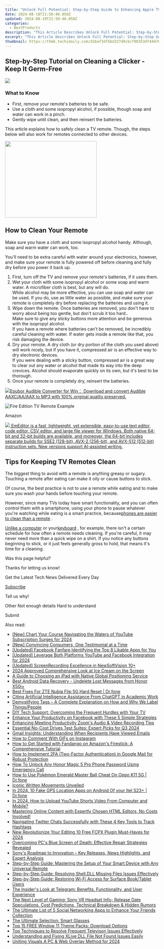 ```yaml
---
title: "Unlock Full Potential: Step-by-Step Guide to Enhancing Apple TV Functionality"
date: 2024-08-18T21:50:40.050Z
updated: 2024-08-19T21:50:40.050Z
categories:
  - BestProducts
description: "This Article Describes Unlock Full Potential: Step-by-Step Guide to Enhancing Apple TV Functionality"
excerpt: "This Article Describes Unlock Full Potential: Step-by-Step Guide to Enhancing Apple TV Functionality"
thumbnail: https://thmb.techidaily.com/d1baf3dfbbd327d9cbcf98353df44476f218395c1d3282d729e920baf2edbea8.jpg
---
```


## Step-by-Step Tutorial on Cleaning a Clicker - Keep It Germ-Free
<!-- affiliate ads begin -->
<a href="https://secure.2checkout.com/order/checkout.php?PRODS=4620778&QTY=1&AFFILIATE=108875&CART=1"><img src="https://secure.avangate.com/images/merchant/07dd4d5a72f5740ef0f035f201951476/728__90banner.jpg" border="0"></a>
<!-- affiliate ads end -->
### What to Know

* First, remove your remote's batteries to be safe.
* Use a cloth and some isopropyl alcohol, if possible, though soap and water can work in a pinch.
* Gently wipe until clean, and then reinsert the batteries.

 This article explains how to safely clean a TV remote. Though, the steps below will also work for remotes connected to other devices.

<!-- affiliate ads begin -->
<a href="https://godlikehost.sjv.io/c/5597632/1920047/21774" target="_top" id="1920047"><img src="//a.impactradius-go.com/display-ad/21774-1920047" border="0" alt="" width="300" height="250"/></a><img height="0" width="0" src="https://imp.pxf.io/i/5597632/1920047/21774" style="position:absolute;visibility:hidden;" border="0" />
<!-- affiliate ads end -->
## How to Clean Your Remote

 Make sure you have a cloth and some isopropyl alcohol handy. Although, soap and warm water can work, too.

 You'll need to be extra careful with water around your electronics, however, and make sure your remote is fully powered off before cleaning and fully dry before you power it back up.

1. First, turn off the TV and remove your remote's batteries, if it uses them.
2. Wet your cloth with some isopropyl alcohol or some soap and warm water. A microfiber cloth is best, but any will do.  
 While alcohol may be more effective, you can use soap and water can be used. If you do, use as little water as possible, and make sure your remote is completely dry before replacing the batteries and using it.
3. Wipe down the remote. Once batteries are removed, you don't have to worry about being too gentle, but don't scrub it too hard..  
 Make sure to give any sticky buttons more attention and be generous with the isopropyl alcohol.  
 If you have a remote where batteries can't be removed, be incredibly careful cleaning with water. If water gets inside a remote like that, you risk damaging the device.
4. Dry your remote. A dry cloth (or dry portion of the cloth you used above) will work nicely, but if you have it, compressed air is an effective way to dry electronic devices.  
 If you were dealing with a sticky button, compressed air is a great way to clear out any water or alcohol that made its way into the deep crevices. Alcohol should evaporate quickly on its own, but it's best to be thorough.
5. Once your remote is completely dry, reinsert the batteries.

<!-- affiliate ads begin -->
<a href="https://secure.2checkout.com/order/checkout.php?PRODS=4708689&QTY=1&AFFILIATE=108875&CART=1"><img src="https://www.epubor.com/images/uppic/audible-converter-interface.png" border="0">Epubor Audible Converter for Win： Download and convert Audible AAXC/AA/AAX to MP3 with 100% original quality preserved.</a>
<!-- affiliate ads end -->
![Fire Edition TV Remote Example](https://www.lifewire.com/thmb/j_1VlEaUxj1pUKnYyeA5gkLraRI=/1500x0/filters:no_upscale():max_bytes(150000):strip_icc():format(webp)/insignia-fire-edition-tv-remote-xx-f5ac25aa0e54455381ea0895dfd4d5b1.jpg)

Amazon

<!-- affiliate ads begin -->
<a href="https://shop.emeditor.com/order/checkout.php?PRODS=4610657&QTY=1&AFFILIATE=108875&CART=1"><img src="https://www.emeditor.com/wp-content/uploads/2024/06/emeditor_chat_ai.png" border="0">
EmEditor is a fast, lightweight, yet extensible, easy-to-use text editor, code editor, CSV editor, and large file viewer for Windows. Both native 64-bit and 32-bit builds are available, and moreover, the 64-bit includes separate builds for SSE2 (128-bit), AVX-2 (256-bit), and AVX-512 (512-bit) instruction sets. New versions support AI-assisted writing.</a>
<!-- affiliate ads end -->
## Tips for Keeping TV Remotes Clean

 The biggest thing to avoid with a remote is anything greasy or sugary. Touching a remote after eating can make it oily or cause buttons to stick.

 Of course, the best practice is not to use a remote while eating and to make sure you wash your hands before touching your remote.

 However, since many TVs today have smart functionality, and you can often control them with a smartphone, using your phone to pause whatever you're watching while eating is a smart practice, because[phones are easier to clean than a remote](https://www.lifewire.com/how-to-clean-phone-screen-4688907) .

[Unlike a computer](https://www.lifewire.com/clean-your-pc-5074108) or your[keyboard](https://www.lifewire.com/how-to-clean-a-computer-keyboard-4842327) , for example, there isn't a certain schedule for how often a remote needs cleaning. If you're careful, it may never need more than a quick wipe on a shirt. If you notice any buttons beginning to stick, or it just feels generally gross to hold, that means it's time for a cleaning.

Was this page helpful?

Thanks for letting us know!

 Get the Latest Tech News Delivered Every Day

[Subscribe](https://www.lifewire.com/#)

Tell us why!

 Other  Not enough details  Hard to understand

 Submit

<ins class="adsbygoogle"
     style="display:block"
     data-ad-format="autorelaxed"
     data-ad-client="ca-pub-7571918770474297"
     data-ad-slot="1223367746"></ins>



<ins class="adsbygoogle"
     style="display:block"
     data-ad-client="ca-pub-7571918770474297"
     data-ad-slot="8358498916"
     data-ad-format="auto"
     data-full-width-responsive="true"></ins>

<span class="atpl-alsoreadstyle">Also read:</span>
<div><ul>
<li><a href="https://facebook-record-videos.techidaily.com/new-chart-your-course-navigating-the-waters-of-youtube-subscription-surges-for-2024/"><u>[New] Chart Your Course  Navigating the Waters of YouTube Subscription Surges for 2024</u></a></li>
<li><a href="https://extra-lessons.techidaily.com/new-convincing-consumers-one-testimonial-at-a-time/"><u>[New] Convincing Consumers, One Testimonial at a Time</u></a></li>
<li><a href="https://facebook-video-content.techidaily.com/updated-facebook-fanfare-identifying-the-top-8-likable-apps-for-you/"><u>[Updated] Facebook Fanfare  Identifying the Top 8 Likable Apps for You</u></a></li>
<li><a href="https://facebook-videos.techidaily.com/updated-leverage-both-platforms-youtube-and-facebook-integration-for-2024/"><u>[Updated] Leverage Both Platforms  YouTube and Facebook Integration for 2024</u></a></li>
<li><a href="https://remote-screen-capture.techidaily.com/updated-screenrecording-excellence-in-newsoftvision-10plus/"><u>[Updated] ScreenRecording Excellence in NewSoftVision 10+</u></a></li>
<li><a href="https://screen-video-capture.techidaily.com/2024-approved-comprehensive-look-at-ice-cream-on-the-screen/"><u>2024 Approved  Comprehensive Look at Ice Cream on the Screen</u></a></li>
<li><a href="https://techtrends.techidaily.com/a-guide-to-choosing-an-ipad-with-native-global-positioning-service/"><u>A Guide to Choosing an iPad with Native Global Positioning Service</u></a></li>
<li><a href="https://phone-solutions.techidaily.com/best-android-data-recovery-undelete-lost-messages-from-honor-x50iplus-by-fonelab-android-recover-messages/"><u>Best Android Data Recovery - Undelete Lost Messages from Honor X50i+</u></a></li>
<li><a href="https://techidaily.com/best-fixes-for-zte-nubia-flip-5g-hard-reset-drfone-by-drfone-reset-android-reset-android/"><u>Best Fixes For ZTE Nubia Flip 5G Hard Reset | Dr.fone</u></a></li>
<li><a href="https://tech-renaissance.techidaily.com/citing-artificial-intelligence-assistance-from-chatgpt-in-academic-work/"><u>Citing Artificial Intelligence Assistance From ChatGPT in Academic Work</u></a></li>
<li><a href="https://techtrends.techidaily.com/demystifying-tags-a-complete-explanation-on-how-and-why-we-label-thingspeople/"><u>Demystifying Tags – A Complete Explanation on How and Why We Label Things/People</u></a></li>
<li><a href="https://techtrends.techidaily.com/diy-tech-support-overcoming-the-frequent-hurdles-with-your-tv/"><u>DIY Tech Support: Overcoming the Frequent Hurdles with Your TV</u></a></li>
<li><a href="https://techtrends.techidaily.com/enhance-your-productivity-on-facebook-with-these-5-simple-strategies/"><u>Enhance Your Productivity on Facebook with These 5 Simple Strategies</u></a></li>
<li><a href="https://on-screen-recording.techidaily.com/enhancing-meeting-productivity-zooms-audio-and-video-recording-tips/"><u>Enhancing Meeting Productivity  Zoom's Audio & Video Recording Tips</u></a></li>
<li><a href="https://techtrends.techidaily.com/essential-no-cost-drives-test-suites-expert-picks-for-q3-2024/"><u>Essential No-Cost Drives Test Suites: Expert Picks for Q3 2024</u></a></li>
<li><a href="https://techtrends.techidaily.com/gmail-insights-understanding-when-recipients-have-viewed-emails/"><u>Gmail Insights: Understanding When Recipients Have Viewed Emails</u></a></li>
<li><a href="https://techtrends.techidaily.com/how-to-comment-with-gifs-on-instagram/"><u>How to Comment With GIFs on Instagram</u></a></li>
<li><a href="https://techtrends.techidaily.com/how-to-get-started-with-fandango-on-amazons-firestick-a-comprehensive-tutorial/"><u>How to Get Started with Fandango on Amazon's Firestick: A Comprehensive Tutorial</u></a></li>
<li><a href="https://techtrends.techidaily.com/how-to-implement-2fa-two-factor-authentication-in-google-mail-for-robust-protection/"><u>How to Implement 2FA (Two-Factor Authentication) in Google Mail for Robust Protection</u></a></li>
<li><a href="https://unlock-android.techidaily.com/how-to-unlock-any-honor-magic-5-pro-phone-password-using-emergency-call-by-drfone-android/"><u>How To Unlock Any Honor Magic 5 Pro Phone Password Using Emergency Call</u></a></li>
<li><a href="https://android-pokemon-go.techidaily.com/how-to-use-pokemon-emerald-master-ball-cheat-on-oppo-k11-5g-drfone-by-drfone-virtual-android/"><u>How to Use Pokémon Emerald Master Ball Cheat On Oppo K11 5G | Dr.fone</u></a></li>
<li><a href="https://extra-hints.techidaily.com/iconic-written-movements-unveiled/"><u>Iconic Written Movements Unveiled</u></a></li>
<li><a href="https://android-location.techidaily.com/in-2024-10-fake-gps-location-apps-on-android-of-your-itel-s23plus-drfone-by-drfone-virtual/"><u>In 2024, 10 Fake GPS Location Apps on Android Of your Itel S23+ | Dr.fone</u></a></li>
<li><a href="https://youtube-help.techidaily.com/in-2024-how-to-upload-youtube-shorts-video-from-computer-and-mobile/"><u>In 2024, How to Upload YouTube Shorts Video From Computer and Mobile?</u></a></li>
<li><a href="https://techtrends.techidaily.com/1722847481609-mastering-online-content-with-expertly-chosen-html-editors-no-costs-involved/"><u>Mastering Online Content with Expertly Chosen HTML Editors, No Costs Involved!</u></a></li>
<li><a href="https://techtrends.techidaily.com/navigating-twitter-chats-successfully-with-these-4-key-tools-to-track-hashtags/"><u>Navigating Twitter Chats Successfully with These 4 Key Tools to Track Hashtags</u></a></li>
<li><a href="https://video-content-creator.techidaily.com/new-revolutionize-your-editing-10-free-fcpx-plugin-must-haves-for-2024/"><u>New Revolutionize Your Editing 10 Free FCPX Plugin Must-Haves for 2024</u></a></li>
<li><a href="https://techtrends.techidaily.com/overcoming-pcs-blue-screen-of-death-effective-repair-strategies-revealed/"><u>Overcoming PC's Blue Screen of Death: Effective Repair Strategies Revealed</u></a></li>
<li><a href="https://techtrends.techidaily.com/sonys-roadmap-to-innovation-key-releases-news-highlights-and-expert-analysis/"><u>Sony's Roadmap to Innovation – Key Releases, News Highlights, and Expert Analysis</u></a></li>
<li><a href="https://techtrends.techidaily.com/step-by-step-guide-mastering-the-setup-of-your-smart-device-with-any-universal-remote/"><u>Step-by-Step Guide: Mastering the Setup of Your Smart Device with Any Universal Remote</u></a></li>
<li><a href="https://techtrends.techidaily.com/step-by-step-guide-resolving-shelldll-missing-files-issues-effectively/"><u>Step-by-Step Guide: Resolving Shell.DLL Missing Files Issues Effectively</u></a></li>
<li><a href="https://techtrends.techidaily.com/step-by-step-guide-restoring-wi-fi-access-for-surface-booktablet-users/"><u>Step-by-Step Guide: Restoring Wi-Fi Access for Surface Book/Tablet Users</u></a></li>
<li><a href="https://techtrends.techidaily.com/the-insiders-look-at-telegram-benefits-functionality-and-user-experience/"><u>The Insider's Look at Telegram: Benefits, Functionality, and User Experience</u></a></li>
<li><a href="https://techtrends.techidaily.com/the-next-level-of-gaming-sony-vr-headset-info-release-date-speculations-cost-predictions-technical-breakdown-and-hidden-rumors/"><u>The Next Level of Gaming: Sony VR Headset Info- Release Date Speculations, Cost Predictions, Technical Breakdown & Hidden Rumors</u></a></li>
<li><a href="https://techtrends.techidaily.com/the-ultimate-list-of-5-social-networking-apps-to-enhance-your-friends-collection/"><u>The Ultimate List of 5 Social Networking Apps to Enhance Your Friends Collection</u></a></li>
<li><a href="https://techtrends.techidaily.com/the-ultimate-selection-smart-glasses/"><u>The Ultimate Selection: Smart Glasses</u></a></li>
<li><a href="https://techtrends.techidaily.com/top-15-free-window-11-theme-packs-download-options/"><u>Top 15 FREE Window 11 Theme Packs: Download Options</u></a></li>
<li><a href="https://techtrends.techidaily.com/top-techniques-to-resolve-frequent-televison-issues-effectively/"><u>Top Techniques to Resolve Frequent Televison Issues Effectively</u></a></li>
<li><a href="https://techtrends.techidaily.com/understanding-and-fixing-xlive-dll-file-not-found-issues-easily/"><u>Understanding and Fixing XLive DLL File Not Found Issues Easily</u></a></li>
<li><a href="https://some-guidance.techidaily.com/uniting-visuals-a-pc-and-web-overlay-method-for-2024/"><u>Uniting Visuals  A PC & Web Overlay Method for 2024</u></a></li>
</ul></div>
